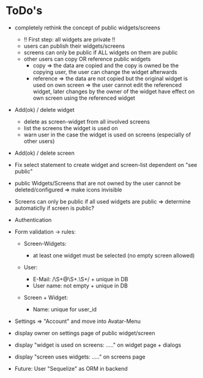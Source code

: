 # ToDo's

- completely rethink the concept of public widgets/screens

  - !! First step: all widgets are private !!
  - users can publish their widgets/screens
  - screens can only be public if ALL widgets on them are public
  - other users can copy OR reference public widgets
    - copy => the data are copied and the copy is owned be the copying user, the user can change the widget afterwards
    - reference => the data are not copied but the original widget is used on own screen => the user cannot edit the referenced widget, later changes by the owner of the widget have effect on own screen using the referenced widget

- Add(ok) / delete widget

  - delete as screen-widget from all involved screens
  - list the screens the widget is used on
  - warn user in the case the widget is used on screens (especially of other users)

- Add(ok) / delete screen

- Fix select statement to create widget and screen-list dependent on "see public"

- public Widgets/Screens that are not owned by the user cannot be deleted/configured => make icons invisible

- Screens can only be public if all used widgets are public => determine automaticlly if screen is public?

- Authentication

- Form validation -> rules:

  - Screen-Widgets:

    - at least one widget must be selected (no empty screen allowed)

  - User:

    - E-Mail: /\S+@\S+\.\S+/ + unique in DB
    - User name: not empty + unique in DB

  - Screen + Widget:

    - Name: unique for user_id

- Settings => "Account" and move into Avatar-Menu

- display owner on settings page of public widget/screen

- display "widget is used on screens: ....." on widget page + dialogs

- display "screen uses widgets: ....." on screens page

- Future: User "Sequelize" as ORM in backend

